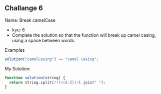## Challange 6

Name: Break camelCase

- kyu: 6
- Complete the solution so that the function will break up camel casing, using a space between words.

Examples

```javascript
solution("camelCasing") == "camel Casing";
```

My Solution:

```javascript
function solution(string) {
  return string.split(/(?=[A-Z])/).join(" ");
}
```
